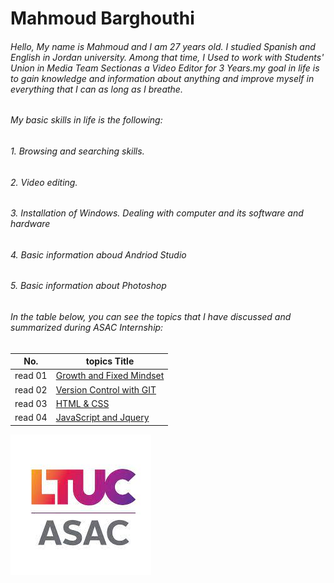 # Mahmoud Barghouthi
 
 ###### Hello, My name is Mahmoud and I am 27 years old. I studied Spanish and English in Jordan university. Among that time, I Used to work with Students' Union in Media Team Sectionas a Video Editor for 3 Years.my goal in life is to gain knowledge and information about anything and improve myself in everything that I can as long as I breathe.

###### My basic skills in life is the following:
###### 1. Browsing and searching skills.
###### 2. Video editing.
###### 3. Installation of Windows. Dealing with computer and its software and hardware
###### 4. Basic information aboud Andriod Studio 
###### 5. Basic information about Photoshop

###### In the table below, you can see the topics that I have discussed and summarized during ASAC Internship:

  No. |  topics Title
  ------ |  ------
 read 01 | [Growth and Fixed Mindset](read01.md)
 read 02 | [Version Control with GIT](read02.md)
 read 03 | [HTML & CSS](read03.md)
 read 04 | [JavaScript and Jquery](read04a.md)

![ASAC](ASAC.jpg)
